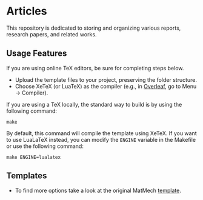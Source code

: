# Articles

This repository is dedicated to storing and organizing various reports, research papers, and related works. 

## Usage Features

If you are using online TeX editors, be sure for completing steps below.
- Upload the template files to your project, preserving the folder structure.
- Choose XeTeX (or LuaTeX) as the compiler (e.g., in [Overleaf](https://www.overleaf.com/), go to Menu &rarr; Compiler).

If you are using a TeX locally, the standard way to build is by using the following command:
```
make
```
By default, this command will compile the template using XeTeX. If you want to use LuaLaTeX instead, you can modify the `ENGINE` variable in the Makefile or use the following command:
```
make ENGINE=lualatex
```

## Templates
- To find more options take a look at the original MatMech [template](https://github.com/spbu-se/matmex-diploma-template).
